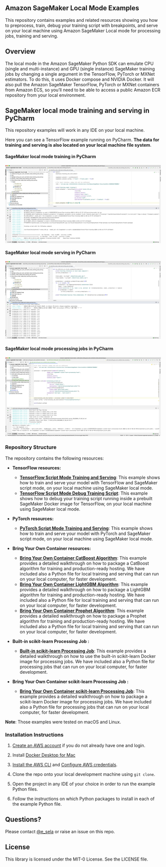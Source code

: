 ## Amazon SageMaker Local Mode Examples

This repository contains examples and related resources showing you how to preprocess, train, debug your training script with breakpoints, and serve on your local machine using Amazon SageMaker Local mode for processing jobs, training and serving. 

## Overview

The local mode in the Amazon SageMaker Python SDK can emulate CPU (single and multi-instance) and GPU (single instance) SageMaker training jobs by changing a single argument in the TensorFlow, PyTorch or MXNet estimators.  To do this, it uses Docker compose and NVIDIA Docker.  It will also pull the Amazon SageMaker TensorFlow, PyTorch or MXNet containers from Amazon ECS, so you’ll need to be able to access a public Amazon ECR repository from your local environment.

## SageMaker local mode training and serving in PyCharm
This repository examples will work in any IDE on your local machine. 

Here you can see a TensorFlow example running on PyCharm. **The data for training and serving is also located on your local machine file system**.

#### SageMaker local mode training in PyCharm

![SageMaker local mode training in PyCharm](img/pycharm_sagemaker_local_training.png)

#### SageMaker local mode serving in PyCharm

![SageMaker local mode serving in PyCharm](img/pycharm_sagemaker_local_serving.png)

#### SageMaker local mode processing jobs in PyCharm

![SageMaker local mode processing jobs in PyCharm](img/pycharm_sagemaker_local_processing_jobs.png)


### Repository Structure

The repository contains the following resources:

- **TensorFlow resources:**  

  - [**TensorFlow Script Mode Training and Serving**](tensorflow_script_mode_local_training_and_serving):  This example shows how to train and serve your model with TensorFlow and SageMaker script mode, on your local machine using SageMaker local mode.
  - [**TensorFlow Script Mode Debug Training Script**](tensorflow_script_mode_debug_local_training):  This example shows how to debug your training script running inside a prebuilt SageMaker Docker image for TensorFlow, on your local machine using SageMaker local mode.
  
- **PyTorch resources:**  

  - [**PyTorch Script Mode Training and Serving**](pytorch_script_mode_local_training_and_serving):  This example shows how to train and serve your model with PyTorch and SageMaker script mode, on your local machine using SageMaker local mode.   

- **Bring Your Own Container resources:**  

  - [**Bring Your Own Container CatBoost Algorithm**](catboost_bring_your_own_container_local_training_and_serving):  This example provides a detailed walkthrough on how to package a CatBoost algorithm for training and production-ready hosting. We have included also a Python file for local training and serving that can run on your local computer, for faster development.    
  - [**Bring Your Own Container LightGBM Algorithm**](lightgbm_bring_your_own_container_local_training_and_serving):  This example provides a detailed walkthrough on how to package a LightGBM algorithm for training and production-ready hosting. We have included also a Python file for local training and serving that can run on your local computer, for faster development.
  - [**Bring Your Own Container Prophet Algorithm**](prophet_bring_your_own_container_local_training_and_serving):  This example provides a detailed walkthrough on how to package a Prophet algorithm for training and production-ready hosting. We have included also a Python file for local training and serving that can run on your local computer, for faster development.
  
- **Built-in scikit-learn Processing Job :**  

  - [**Built-in scikit-learn Processing Job**](scikit_learn_local_processing):  This example provides a detailed walkthrough on how to use the built-in scikit-learn Docker image for processing jobs. We have included also a Python file for processing jobs that can run on your local computer, for faster development.

- **Bring Your Own Container scikit-learn Processing Job :**  

  - [**Bring Your Own Container scikit-learn Processing Job**](scikit_learn_bring_your_own_container_local_processing):  This example provides a detailed walkthrough on how to package a scikit-learn Docker image for processing jobs. We have included also a Python file for processing jobs that can run on your local computer, for faster development.
    
**Note**: Those examples were tested on macOS and Linux.

### Installation Instructions

1. [Create an AWS account](https://portal.aws.amazon.com/gp/aws/developer/registration/index.html) if you do not already have one and login.

2. Install [Docker Desktop for Mac](https://hub.docker.com/editions/community/docker-ce-desktop-mac)

3. [Install the AWS CLI](https://docs.aws.amazon.com/cli/latest/userguide/install-cliv2-mac.html#cliv2-mac-install-gui) and [Configure AWS credentials](https://docs.aws.amazon.com/cli/latest/userguide/cli-configure-quickstart.html#cli-configure-quickstart-config).

4. Clone the repo onto your local development machine using `git clone`.

5. Open the project in any IDE of your choice in order to run the example Python files.

6. Follow the instructions on which Python packages to install in each of the example Python file.

## Questions?

Please contact [@e_sela](https://twitter.com/e_sela) or raise an issue on this repo.

## License

This library is licensed under the MIT-0 License. See the LICENSE file.
